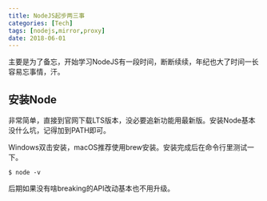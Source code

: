 ```yaml
---
title: NodeJS起步两三事
categories: [Tech]
tags: [nodejs,mirror,proxy]
date: 2018-06-01
---
```


主要是为了备忘，开始学习NodeJS有一段时间，断断续续，年纪也大了时间一长容易忘事情，汗。

## 安装Node

非常简单，直接到官网下载LTS版本，没必要追新功能用最新版。安装Node基本没什么坑，记得加到PATH即可。

Windows双击安装，macOS推荐使用brew安装。安装完成后在命令行里测试一下。

```shell
$ node -v
```

后期如果没有啥breaking的API改动基本也不用升级。